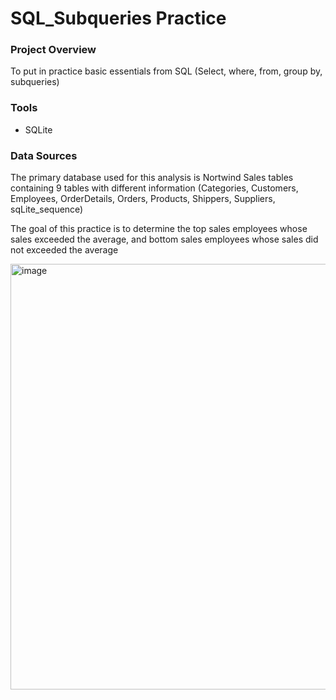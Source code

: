 # SQL_Subqueries Practice

### Project Overview 
To put in practice basic essentials from SQL (Select, where, from, group by, subqueries)

### Tools
- SQLite

### Data Sources
The primary database used for this analysis is Nortwind Sales tables containing 9 tables with different information (Categories, Customers, Employees, OrderDetails, Orders, Products, Shippers, Suppliers, sqLite_sequence)

The goal of this practice is to determine the top sales employees whose sales exceeded the average, and bottom sales employees whose sales did not exceeded the average


<img width="1104" height="681" alt="image" src="https://github.com/user-attachments/assets/b4de831a-03fa-41d0-af3f-450833641ce8" />
